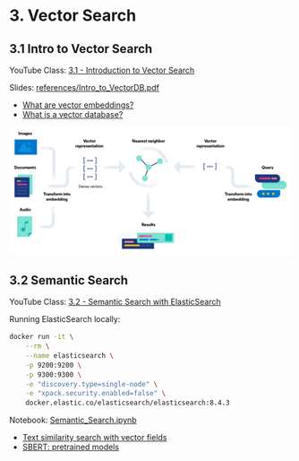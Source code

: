 # 3. Vector Search

## 3.1 Intro to Vector Search

YouTube Class: [3.1 - Introduction to Vector Search](https://www.youtube.com/watch?v=C5AWdL3kg1Q&list=PL3MmuxUbc_hIB4fSqLy_0AfTjVLpgjV3R)

Slides: [references/Intro_to_VectorDB.pdf](/03-vector-search/references/Intro_to_VectorDB.pdf)

- [What are vector embeddings?](https://www.elastic.co/what-is/vector-embedding)
- [What is a vector database?](https://www.elastic.co/what-is/vector-database)

![](/03-vector-search/references/vector-search-diagram.png)


## 3.2 Semantic Search

YouTube Class: [3.2 - Semantic Search with ElasticSearch](https://www.youtube.com/watch?v=ptByfB_YcEg&list=PL3MmuxUbc_hIB4fSqLy_0AfTjVLpgjV3R&index=18)

Running ElasticSearch locally:

```bash
docker run -it \
    --rm \
    --name elasticsearch \
    -p 9200:9200 \
    -p 9300:9300 \
    -e "discovery.type=single-node" \
    -e "xpack.security.enabled=false" \
    docker.elastic.co/elasticsearch/elasticsearch:8.4.3
```
Notebook: [Semantic_Search.ipynb](/03-vector-search/Semantic_Search.ipynb)

- [Text similarity search with vector fields](https://www.elastic.co/search-labs/blog/text-similarity-search-with-vectors-in-elasticsearch)
- [SBERT: pretrained models](https://www.sbert.net/docs/sentence_transformer/pretrained_models.html)